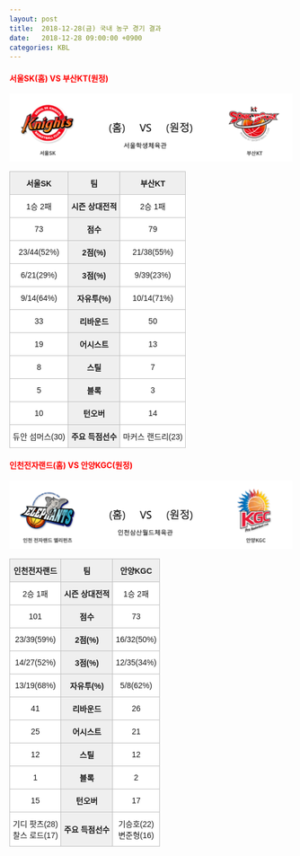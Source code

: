 ```yaml
---
layout: post
title:  2018-12-28(금) 국내 농구 경기 결과
date:   2018-12-28 09:00:00 +0900
categories: KBL
---
```


#### <span style="color:red"> 서울SK(홈) VS 부산KT(원정) </span>
![서울SK_부산KT.png](../images/kbl/match/서울SK_부산KT.png)

<style type="text/css">
.tg  {border-collapse:collapse;border-spacing:0;}
.tg td{font-family:Arial, sans-serif;font-size:14px;padding:10px 5px;border-style:solid;border-width:1px;overflow:hidden;word-break:normal;border-color:#c0c0c0;}
.tg th{font-family:Arial, sans-serif;font-size:14px;font-weight:normal;padding:10px 5px;border-style:solid;border-width:1px;overflow:hidden;word-break:normal;border-color:#c0c0c0;}
.tg .tg-dcpn{background-color:#ffffff;border-color:#c0c0c0;text-align:center;vertical-align:middle}
.tg .tg-txr3{background-color:#ffffff;border-color:#c0c0c0;text-align:center;vertical-align:middle}
.tg .tg-o8le{background-color:#efefef;border-color:#c0c0c0;text-align:center;vertical-align:middle}
.tg .tg-rr9t{font-weight:bold;background-color:#efefef;border-color:#c0c0c0;text-align:center;vertical-align:middle}
.tg .tg-wazi{background-color:#efefef;border-color:#c0c0c0;text-align:center;vertical-align:middle}
</style>

<table class="tg">
  <tr>
    <th class="tg-rr9t">서울SK</th>
    <th class="tg-rr9t">팀</th>
    <th class="tg-rr9t">부산KT</th>
  </tr>
  <tr>
    <td class="tg-dcpn">1승 2패</td>
    <td class="tg-rr9t">시즌 상대전적</td>
    <td class="tg-dcpn">2승 1패</td>
  </tr>
  <tr>
    <td class="tg-dcpn">73</td>
    <td class="tg-rr9t">점수</td>
    <td class="tg-dcpn">79</td>
  </tr>
  <tr>
    <td class="tg-dcpn">23/44(52%)</td>
    <td class="tg-rr9t">2점(%)</td>
    <td class="tg-dcpn">21/38(55%)</td>
  </tr>
  <tr>
    <td class="tg-dcpn">6/21(29%)</td>
    <td class="tg-rr9t">3점(%)</td>
    <td class="tg-dcpn">9/39(23%)</td>
  </tr>
  <tr>
    <td class="tg-dcpn">9/14(64%)</td>
    <td class="tg-rr9t">자유투(%)</td>
    <td class="tg-dcpn">10/14(71%)</td>
  </tr>
  <tr>
    <td class="tg-dcpn">33</td>
    <td class="tg-rr9t">리바운드</td>
    <td class="tg-dcpn">50</td>
  </tr>
  <tr>
    <td class="tg-dcpn">19</td>
    <td class="tg-rr9t">어시스트</td>
    <td class="tg-dcpn">13</td>
  </tr>
  <tr>
    <td class="tg-dcpn">8</td>
    <td class="tg-rr9t">스틸</td>
    <td class="tg-dcpn">7</td>
  </tr>
  <tr>
    <td class="tg-dcpn">5</td>
    <td class="tg-rr9t">블록</td>
    <td class="tg-dcpn">3</td>
  </tr>
  <tr>
    <td class="tg-dcpn">10</td>
    <td class="tg-rr9t">턴오버</td>
    <td class="tg-dcpn">14</td>
  </tr>
  <tr>
    <td class="tg-dcpn">듀안 섬머스(30)</td>
    <td class="tg-rr9t">주요 득점선수</td>
    <td class="tg-dcpn">마커스 랜드리(23)</td>
  </tr>
</table>

#### <span style="color:red"> 인천전자랜드(홈) VS 안양KGC(원정) </span>
![인천전자랜드_안양KGC.png](../images/kbl/match/인천전자랜드_안양KGC.png)

<style type="text/css">
.tg  {border-collapse:collapse;border-spacing:0;}
.tg td{font-family:Arial, sans-serif;font-size:14px;padding:10px 5px;border-style:solid;border-width:1px;overflow:hidden;word-break:normal;border-color:#c0c0c0;}
.tg th{font-family:Arial, sans-serif;font-size:14px;font-weight:normal;padding:10px 5px;border-style:solid;border-width:1px;overflow:hidden;word-break:normal;border-color:#c0c0c0;}
.tg .tg-dcpn{background-color:#ffffff;border-color:#c0c0c0;text-align:center;vertical-align:middle}
.tg .tg-txr3{background-color:#ffffff;border-color:#c0c0c0;text-align:center;vertical-align:middle}
.tg .tg-o8le{background-color:#efefef;border-color:#c0c0c0;text-align:center;vertical-align:middle}
.tg .tg-rr9t{font-weight:bold;background-color:#efefef;border-color:#c0c0c0;text-align:center;vertical-align:middle}
.tg .tg-wazi{background-color:#efefef;border-color:#c0c0c0;text-align:center;vertical-align:middle}
</style>

<table class="tg">
  <tr>
    <th class="tg-rr9t">인천전자랜드</th>
    <th class="tg-rr9t">팀</th>
    <th class="tg-rr9t">안양KGC</th>
  </tr>
  <tr>
    <td class="tg-dcpn">2승 1패</td>
    <td class="tg-rr9t">시즌 상대전적</td>
    <td class="tg-dcpn">1승 2패</td>
  </tr>
  <tr>
    <td class="tg-dcpn">101</td>
    <td class="tg-rr9t">점수</td>
    <td class="tg-dcpn">73</td>
  </tr>
  <tr>
    <td class="tg-dcpn">23/39(59%)</td>
    <td class="tg-rr9t">2점(%)</td>
    <td class="tg-dcpn">16/32(50%)</td>
  </tr>
  <tr>
    <td class="tg-dcpn">14/27(52%)</td>
    <td class="tg-rr9t">3점(%)</td>
    <td class="tg-dcpn">12/35(34%)</td>
  </tr>
  <tr>
    <td class="tg-dcpn">13/19(68%)</td>
    <td class="tg-rr9t">자유투(%)</td>
    <td class="tg-dcpn">5/8(62%)</td>
  </tr>
  <tr>
    <td class="tg-dcpn">41</td>
    <td class="tg-rr9t">리바운드</td>
    <td class="tg-dcpn">26</td>
  </tr>
  <tr>
    <td class="tg-dcpn">25</td>
    <td class="tg-rr9t">어시스트</td>
    <td class="tg-dcpn">21</td>
  </tr>
  <tr>
    <td class="tg-dcpn">12</td>
    <td class="tg-rr9t">스틸</td>
    <td class="tg-dcpn">12</td>
  </tr>
  <tr>
    <td class="tg-dcpn">1</td>
    <td class="tg-rr9t">블록</td>
    <td class="tg-dcpn">2</td>
  </tr>
  <tr>
    <td class="tg-dcpn">15</td>
    <td class="tg-rr9t">턴오버</td>
    <td class="tg-dcpn">17</td>
  </tr>
  <tr>
    <td class="tg-dcpn">기디 팟츠(28)<br>찰스 로드(17)</td>
    <td class="tg-rr9t">주요 득점선수</td>
    <td class="tg-dcpn">기승호(22)<br>변준형(16)</td>
  </tr>
</table>

